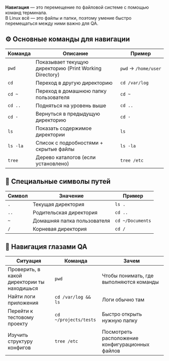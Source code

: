 **Навигация** — это перемещение по файловой системе с помощью команд терминала.  
В Linux всё — это файлы и папки, поэтому умение быстро перемещаться между ними важно для QA.

## ⚙️ Основные команды для навигации

|Команда|Описание|Пример|
|---|---|---|
|`pwd`|Показывает текущую директорию (Print Working Directory)|`pwd` → `/home/user`|
|`cd`|Переход в другую директорию|`cd /var/log`|
|`cd ~`|Переход в домашнюю папку пользователя|`cd ~`|
|`cd ..`|Подняться на уровень выше|`cd ..`|
|`cd -`|Вернуться в предыдущую директорию|`cd -`|
|`ls`|Показать содержимое директории|`ls`|
|`ls -la`|Список с подробностями + скрытые файлы|`ls -la`|
|`tree`|Дерево каталогов (если установлено)|`tree /etc`|
## 📂 Специальные символы путей

|Символ|Значение|Пример|
|---|---|---|
|`.`|Текущая директория|`ls .`|
|`..`|Родительская директория|`cd ..`|
|`~`|Домашняя папка пользователя|`cd ~/Documents`|
|`/`|Корневая директория|`cd /`|
## 🧠 Навигация глазами QA
| Ситуация                                    | Команда               | Зачем                                           |
| ------------------------------------------- | --------------------- | ----------------------------------------------- |
| Проверить, в какой директории ты находишься | `pwd`                 | Чтобы понимать, где выполняются команды         |
| Найти логи приложения                       | `cd /var/log && ls`   | Логи обычно там                                 |
| Перейти к тестовому проекту                 | `cd ~/projects/tests` | Быстро открыть нужную папку                     |
| Изучить структуру конфигов                  | `tree /etc`           | Посмотреть расположение конфигурационных файлов |